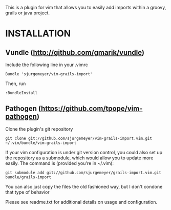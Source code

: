 This is a plugin for vim that allows you to easily add imports within a groovy, grails or java project.

# INSTALLATION #

## Vundle (http://github.com/gmarik/vundle) ##

Include the following line in your .vimrc

    Bundle 'sjurgemeyer/vim-grails-import'

Then, run 

    :BundleInstall


## Pathogen (https://github.com/tpope/vim-pathogen) ##

Clone the plugin's git repository

    git clone git://github.com/sjurgemeyer/vim-grails-import.vim.git ~/.vim/bundle/vim-grails-import

If your vim configuration is under git version control, you could also set up
the repository as a submodule, which would allow you to update more easily.
The command is (provided you're in ~/.vim):

    git submodule add git://github.com/sjurgemeyer/grails-import.vim.git bundle/grails-import

You can also just copy the files the old fashioned way, but I don't condone that type of behavior


Please see readme.txt for additional details on usage and configuration.

